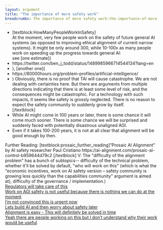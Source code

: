 ```yaml
---
layout: argument
title: "The importance of more safety work"
breadcrumbs: The importance of more safety work:the-importance-of-more-safety-work
---
```

<ul><li>[textblock:HowManyPeopleWorkInSafety]<br/>At the moment, very few people work on the safety of future general AI systems (as opposed to improving ethical alignment of current narrow systems). It might be only around 300, while 10-100x as many people work on speeding up the progress towards general AI:<br/>see [one estimate](</li>
<li>https://twitter.com/ben_j_todd/status/1489985966714544134?lang=en</li>
<li>), [another one](</li>
<li>https://80000hours.org/problem-profiles/artificial-intelligence/</li>
<li>) Obviously, there is no proof that TAI will cause catastrophe. We are not dealing with certainties here. But there are arguments from multiple directions indicating that there is at least some level of risk, and the consequences might be catastrophic. For a technology with such impacts, it seems like safety is grossly neglected. There is no reason to expect the safety community to suddenly grow by itself.<br/>[/textblock]</li>
<li>While AI might come in 100 years or later, there is some chance it will come much sooner. There is some chance we will be surprised and suddenly faced with potentially disastrous unaligned AGI.</li>
<li>Even if it takes 100-200 years, it is not at all clear that alignment will be good enough by then.</li>
</ul>Further Reading:
[textblock:prosaic_further_reading]“Prosaic AI Alignment” by AI safety researcher Paul Cristiano
https://ai-alignment.com/prosaic-ai-control-b959644d79c2
[/textblock]
V: The "difficulty of the alignment problem" has a bunch of subtopics-- difficulty of the technical problem, whether it'll be solved by default,  "who will work on this" (which is what the "economic incentives, work on AI safety version – safety community is growing less quickly than the capabilities community" argument is aimed at), difficulty of the governance / implementation.)
<div><a href='/arguments/regulators-will-take-care-of-this.html'>Regulators will take care of this</a></div>
<div><a href='/arguments/not-useful-currently.html'>Work on AGI safety is not useful because there is nothing we can do at the moment</a></div>
<div><a href='/arguments/not-urgent-currently.html'>I’m not convinced this is urgent now</a></div>
<div><a href='/arguments/lets-build--ai-and-then-worry-about-safety-later.html'>Lets build AI and then worry about safety later</a></div>
<div><a href='/arguments/alignment-is-easy----this-will-definitely-be-solved-in-time.html'>Alignment is easy - This will definitely be solved in time</a></div>
<div><a href='/arguments/not-currently-tractable.html'>Yeah there are people working on this but I don’t understand why their work would be useful</a></div>
